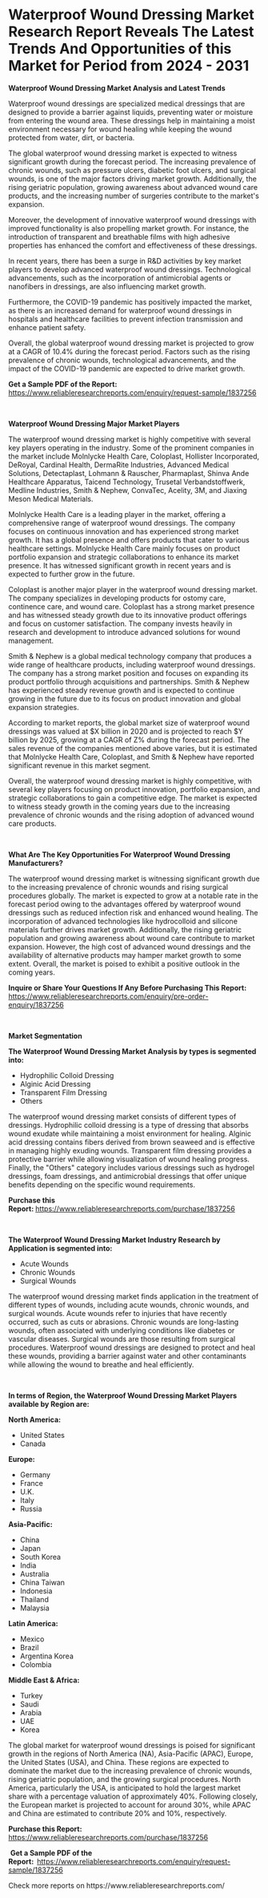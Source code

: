 <p><h1>Waterproof Wound Dressing Market Research Report Reveals The Latest Trends And Opportunities of this Market for Period from 2024 - 2031</h1></p><p><strong>Waterproof Wound Dressing Market Analysis and Latest Trends</strong></p>
<p><p>Waterproof wound dressings are specialized medical dressings that are designed to provide a barrier against liquids, preventing water or moisture from entering the wound area. These dressings help in maintaining a moist environment necessary for wound healing while keeping the wound protected from water, dirt, or bacteria.</p><p>The global waterproof wound dressing market is expected to witness significant growth during the forecast period. The increasing prevalence of chronic wounds, such as pressure ulcers, diabetic foot ulcers, and surgical wounds, is one of the major factors driving market growth. Additionally, the rising geriatric population, growing awareness about advanced wound care products, and the increasing number of surgeries contribute to the market's expansion.</p><p>Moreover, the development of innovative waterproof wound dressings with improved functionality is also propelling market growth. For instance, the introduction of transparent and breathable films with high adhesive properties has enhanced the comfort and effectiveness of these dressings.</p><p>In recent years, there has been a surge in R&D activities by key market players to develop advanced waterproof wound dressings. Technological advancements, such as the incorporation of antimicrobial agents or nanofibers in dressings, are also influencing market growth.</p><p>Furthermore, the COVID-19 pandemic has positively impacted the market, as there is an increased demand for waterproof wound dressings in hospitals and healthcare facilities to prevent infection transmission and enhance patient safety.</p><p>Overall, the global waterproof wound dressing market is projected to grow at a CAGR of 10.4% during the forecast period. Factors such as the rising prevalence of chronic wounds, technological advancements, and the impact of the COVID-19 pandemic are expected to drive market growth.</p></p>
<p><strong>Get a Sample PDF of the Report:&nbsp;</strong> <a href="https://www.reliableresearchreports.com/enquiry/request-sample/1837256">https://www.reliableresearchreports.com/enquiry/request-sample/1837256</a></p>
<p>&nbsp;</p>
<p><strong>Waterproof Wound Dressing Major Market Players</strong></p>
<p><p>The waterproof wound dressing market is highly competitive with several key players operating in the industry. Some of the prominent companies in the market include Molnlycke Health Care, Coloplast, Hollister Incorporated, DeRoyal, Cardinal Health, DermaRite Industries, Advanced Medical Solutions, Detectaplast, Lohmann & Rauscher, Pharmaplast, Shinva Ande Healthcare Apparatus, Taicend Technology, Trusetal Verbandstoffwerk, Medline Industries, Smith & Nephew, ConvaTec, Acelity, 3M, and Jiaxing Meson Medical Materials.</p><p>Molnlycke Health Care is a leading player in the market, offering a comprehensive range of waterproof wound dressings. The company focuses on continuous innovation and has experienced strong market growth. It has a global presence and offers products that cater to various healthcare settings. Molnlycke Health Care mainly focuses on product portfolio expansion and strategic collaborations to enhance its market presence. It has witnessed significant growth in recent years and is expected to further grow in the future.</p><p>Coloplast is another major player in the waterproof wound dressing market. The company specializes in developing products for ostomy care, continence care, and wound care. Coloplast has a strong market presence and has witnessed steady growth due to its innovative product offerings and focus on customer satisfaction. The company invests heavily in research and development to introduce advanced solutions for wound management.</p><p>Smith & Nephew is a global medical technology company that produces a wide range of healthcare products, including waterproof wound dressings. The company has a strong market position and focuses on expanding its product portfolio through acquisitions and partnerships. Smith & Nephew has experienced steady revenue growth and is expected to continue growing in the future due to its focus on product innovation and global expansion strategies.</p><p>According to market reports, the global market size of waterproof wound dressings was valued at $X billion in 2020 and is projected to reach $Y billion by 2025, growing at a CAGR of Z% during the forecast period. The sales revenue of the companies mentioned above varies, but it is estimated that Molnlycke Health Care, Coloplast, and Smith & Nephew have reported significant revenue in this market segment.</p><p>Overall, the waterproof wound dressing market is highly competitive, with several key players focusing on product innovation, portfolio expansion, and strategic collaborations to gain a competitive edge. The market is expected to witness steady growth in the coming years due to the increasing prevalence of chronic wounds and the rising adoption of advanced wound care products.</p></p>
<p>&nbsp;</p>
<p><strong>What Are The Key Opportunities For Waterproof Wound Dressing Manufacturers?</strong></p>
<p><p>The waterproof wound dressing market is witnessing significant growth due to the increasing prevalence of chronic wounds and rising surgical procedures globally. The market is expected to grow at a notable rate in the forecast period owing to the advantages offered by waterproof wound dressings such as reduced infection risk and enhanced wound healing. The incorporation of advanced technologies like hydrocolloid and silicone materials further drives market growth. Additionally, the rising geriatric population and growing awareness about wound care contribute to market expansion. However, the high cost of advanced wound dressings and the availability of alternative products may hamper market growth to some extent. Overall, the market is poised to exhibit a positive outlook in the coming years.</p></p>
<p><strong>Inquire or Share Your Questions If Any Before Purchasing This Report:</strong> <a href="https://www.reliableresearchreports.com/enquiry/pre-order-enquiry/1837256">https://www.reliableresearchreports.com/enquiry/pre-order-enquiry/1837256</a></p>
<p>&nbsp;</p>
<p><strong>Market Segmentation</strong></p>
<p><strong>The Waterproof Wound Dressing Market Analysis by types is segmented into:</strong></p>
<p><ul><li>Hydrophilic Colloid Dressing</li><li>Alginic Acid Dressing</li><li>Transparent Film Dressing</li><li>Others</li></ul></p>
<p><p>The waterproof wound dressing market consists of different types of dressings. Hydrophilic colloid dressing is a type of dressing that absorbs wound exudate while maintaining a moist environment for healing. Alginic acid dressing contains fibers derived from brown seaweed and is effective in managing highly exuding wounds. Transparent film dressing provides a protective barrier while allowing visualization of wound healing progress. Finally, the "Others" category includes various dressings such as hydrogel dressings, foam dressings, and antimicrobial dressings that offer unique benefits depending on the specific wound requirements.</p></p>
<p><strong>Purchase this Report:&nbsp;</strong><a href="https://www.reliableresearchreports.com/purchase/1837256">https://www.reliableresearchreports.com/purchase/1837256</a></p>
<p>&nbsp;</p>
<p><strong>The Waterproof Wound Dressing Market Industry Research by Application is segmented into:</strong></p>
<p><ul><li>Acute Wounds</li><li>Chronic Wounds</li><li>Surgical Wounds</li></ul></p>
<p><p>The waterproof wound dressing market finds application in the treatment of different types of wounds, including acute wounds, chronic wounds, and surgical wounds. Acute wounds refer to injuries that have recently occurred, such as cuts or abrasions. Chronic wounds are long-lasting wounds, often associated with underlying conditions like diabetes or vascular diseases. Surgical wounds are those resulting from surgical procedures. Waterproof wound dressings are designed to protect and heal these wounds, providing a barrier against water and other contaminants while allowing the wound to breathe and heal efficiently.</p></p>
<p>&nbsp;</p>
<p><strong>In terms of Region, the Waterproof Wound Dressing Market Players available by Region are:</strong></p>
<p>
    <p> <strong> North America: </strong>
        <ul>
            <li>United States</li>
            <li>Canada</li>
        </ul>
        </p> 
    <p> <strong> Europe: </strong>
        <ul>
            <li>Germany</li>
            <li>France</li>
            <li>U.K.</li>
            <li>Italy</li>
            <li>Russia</li>
        </ul>
        </p> 
    <p> <strong> Asia-Pacific: </strong>
        <ul>
            <li>China</li>
            <li>Japan</li>
            <li>South Korea</li>
            <li>India</li>
            <li>Australia</li>
            <li>China Taiwan</li>
            <li>Indonesia</li>
            <li>Thailand</li>
            <li>Malaysia</li>
        </ul>
        </p> 
    <p> <strong> Latin America: </strong>
        <ul>
            <li>Mexico</li>
            <li>Brazil</li>
            <li>Argentina Korea</li>
            <li>Colombia</li>
        </ul>
        </p> 
    <p> <strong> Middle East & Africa: </strong>
        <ul>
            <li>Turkey</li>
            <li>Saudi</li>
            <li>Arabia</li>
            <li>UAE</li>
            <li>Korea</li>
        </ul>
    </p>
    </p>
<p><p>The global market for waterproof wound dressings is poised for significant growth in the regions of North America (NA), Asia-Pacific (APAC), Europe, the United States (USA), and China. These regions are expected to dominate the market due to the increasing prevalence of chronic wounds, rising geriatric population, and the growing surgical procedures. North America, particularly the USA, is anticipated to hold the largest market share with a percentage valuation of approximately 40%. Following closely, the European market is projected to account for around 30%, while APAC and China are estimated to contribute 20% and 10%, respectively.</p></p>
<p><strong>Purchase this Report: </strong><a href="https://www.reliableresearchreports.com/purchase/1837256">https://www.reliableresearchreports.com/purchase/1837256</a></p>
<p>&nbsp;<strong>Get a Sample PDF of the Report:&nbsp;&nbsp;</strong><a href="https://www.reliableresearchreports.com/enquiry/request-sample/1837256">https://www.reliableresearchreports.com/enquiry/request-sample/1837256</a></p>
<p><strong></strong></p>
<p>Check more reports on https://www.reliableresearchreports.com/</p>